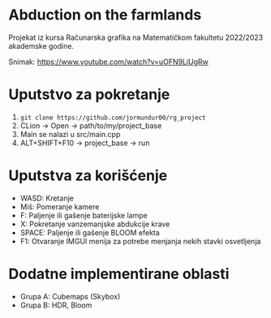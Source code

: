 # Abduction on the farmlands
Projekat iz kursa Računarska grafika na Matematičkom fakultetu 2022/2023 akademske godine.

Snimak: https://www.youtube.com/watch?v=uOFN9LiUgRw

# Uputstvo za pokretanje
1. `git clone https://github.com/jormundur00/rg_project`
2. CLion -> Open -> path/to/my/project_base
3. Main se nalazi u src/main.cpp
4. ALT+SHIFT+F10 -> project_base -> run

# Uputstva za korišćenje

- WASD: Kretanje
- Miš: Pomeranje kamere
- F: Paljenje ili gašenje baterijske lampe
- X: Pokretanje vanzemanjske abdukcije krave
- SPACE: Paljenje ili gašenje BLOOM efekta
- F1: Otvaranje IMGUI menija za potrebe menjanja nekih stavki osvetljenja

# Dodatne implementirane oblasti

- Grupa A: Cubemaps \(Skybox\)
- Grupa B: HDR, Bloom
